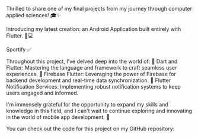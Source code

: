 Thrilled to share one of my final projects from my journey through computer applied sciences! 🎓✨

Introducing my latest creation: an Android Application built entirely with Flutter. 📱💻

Sportify ✅

Throughout this project, I've delved deep into the world of:
🔹 Dart and Flutter: Mastering the language and framework to craft seamless user experiences.
🔹 Firebase Flutter: Leveraging the power of Firebase for backend development and real-time data synchronization.
🔹 Flutter Notification Services: Implementing robust notification systems to keep users engaged and informed.

I'm immensely grateful for the opportunity to expand my skills and knowledge in this field, and I can't wait to continue exploring and innovating in the world of mobile app development. 🌟

You can check out the code for this project on my GitHub repository:
